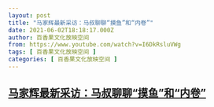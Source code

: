 ```yaml
---
layout: post
title: "马家辉最新采访：马叔聊聊“摸鱼”和“内卷”"
date: 2021-06-02T18:18:17.000Z
author: 百香果文化放映空间
from: https://www.youtube.com/watch?v=I6DkRsluVWg
tags: [ 百香果文化放映空间 ]
categories: [ 百香果文化放映空间 ]
---
```

<!--1622657897000-->
[马家辉最新采访：马叔聊聊“摸鱼”和“内卷”](https://www.youtube.com/watch?v=I6DkRsluVWg)
------

<div>

</div>
